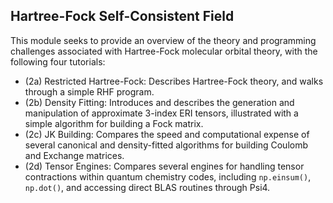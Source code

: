 ## Hartree-Fock Self-Consistent Field

This module seeks to provide an overview of the theory and programming challenges associated with Hartree-Fock molecular orbital theory, with the following four tutorials:

- (2a) Restricted Hartree-Fock: Describes Hartree-Fock theory, and walks through a simple RHF program.
- (2b) Density Fitting: Introduces and describes the generation and manipulation of approximate 3-index ERI tensors, illustrated with a simple algorithm for building a Fock matrix.
- (2c) JK Building: Compares the speed and computational expense of several canonical and density-fitted algorithms for building Coulomb and Exchange matrices.
- (2d) Tensor Engines: Compares several engines for handling tensor contractions within quantum chemistry codes, including `np.einsum()`, `np.dot()`, and accessing direct BLAS routines through Psi4.
